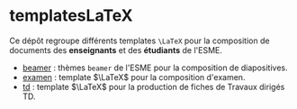 # templatesLaTeX

Ce dépôt regroupe différents templates `\LaTeX` pour la composition de documents des **enseignants** et
des **étudiants** de l'ESME. 

* [beamer](beamer/README.md) : thèmes `beamer` de l'ESME pour la composition de diapositives.
* [examen](examen/README.md) : template  $\LaTeX$ pour la composition d'examen.
* [td](td/README.md) : template $\LaTeX$ pour la production de fiches de Travaux dirigés TD.

